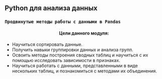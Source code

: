 ## Python для анализа данных
### `Продвинутые методы работы с данными в Pandas`

#### <center>Цели данного модуля:

 - Научиться сортировать данные.
 - Получить навыки группировки данных и анализа групп.
 - Освоить методы построения сводных таблиц и научиться с их помощью исследовать зависимости в признаках.
 - Научиться работать с данными, представленными в виде нескольких таблиц, и познакомиться с методами их объединения.
